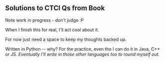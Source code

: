 ## Solutions to CTCI Qs from Book

Note work in progress - don't judge :P

When I finish this for real, I'll act cool about it.

For now just need a space to keep my thoughts backed up.

Written in Python -- why? For the practice, even tho I can do it in Java, C++ or JS.
*Eventually I'll write in those other languages too to round myself out.*